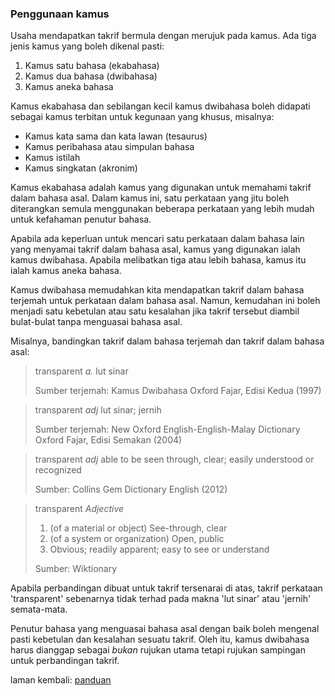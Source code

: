 ---
---

### Penggunaan kamus

Usaha mendapatkan takrif bermula dengan merujuk pada kamus.
Ada tiga jenis kamus yang boleh dikenal pasti:

1. Kamus satu bahasa (ekabahasa)
2. Kamus dua bahasa (dwibahasa)
3. Kamus aneka bahasa

Kamus ekabahasa dan sebilangan kecil kamus dwibahasa boleh
didapati sebagai kamus terbitan untuk kegunaan yang khusus,
misalnya:

* Kamus kata sama dan kata lawan (tesaurus)
* Kamus peribahasa atau simpulan bahasa
* Kamus istilah
* Kamus singkatan (akronim)

Kamus ekabahasa adalah kamus yang digunakan untuk memahami
takrif dalam bahasa asal. Dalam kamus ini, satu perkataan
yang jitu boleh diterangkan semula menggunakan beberapa
perkataan yang lebih mudah untuk kefahaman penutur bahasa.

Apabila ada keperluan untuk mencari satu perkataan dalam
bahasa lain yang menyamai takrif dalam bahasa asal, kamus
yang digunakan ialah kamus dwibahasa. Apabila melibatkan
tiga atau lebih bahasa, kamus itu ialah kamus aneka bahasa.

Kamus dwibahasa memudahkan kita mendapatkan takrif dalam
bahasa terjemah untuk perkataan dalam bahasa asal. Namun,
kemudahan ini boleh menjadi satu kebetulan atau satu
kesalahan jika takrif tersebut diambil bulat-bulat tanpa
menguasai bahasa asal.

Misalnya, bandingkan takrif dalam bahasa terjemah dan
takrif dalam bahasa asal:

> transparent *a.* lut sinar
>
> Sumber terjemah: Kamus Dwibahasa Oxford Fajar,
> Edisi Kedua (1997)

> transparent *adj* lut sinar; jernih
>
> Sumber terjemah: New Oxford English-English-Malay
> Dictionary Oxford Fajar, Edisi Semakan (2004)

> transparent *adj* able to be seen through, clear;
> easily understood or recognized
>
> Sumber: Collins Gem Dictionary English (2012)

> transparent *Adjective*
>
> 1. (of a material or object) See-through, clear
> 2. (of a system or organization) Open, public
> 3. Obvious; readily apparent; easy to see or understand
>
> Sumber: Wiktionary

Apabila perbandingan dibuat untuk takrif tersenarai di atas,
takrif perkataan 'transparent' sebenarnya tidak terhad pada
makna 'lut sinar' atau 'jernih' semata-mata.

Penutur bahasa yang menguasai bahasa asal dengan baik boleh
mengenal pasti kebetulan dan kesalahan sesuatu takrif. Oleh
itu, kamus dwibahasa harus dianggap sebagai *bukan* rujukan
utama tetapi rujukan sampingan untuk perbandingan takrif.

laman kembali: [panduan][0]

  [0]: ../index.md

